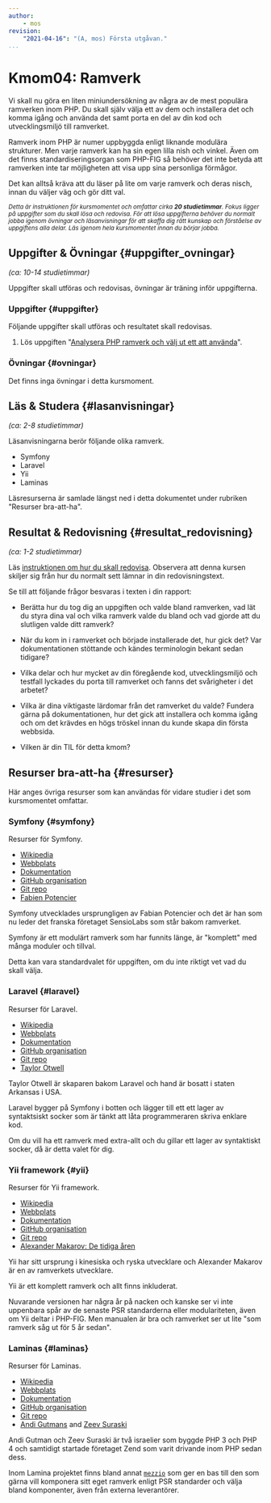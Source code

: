 ```yaml
---
author:
    - mos
revision:
    "2021-04-16": "(A, mos) Första utgåvan."
...
```

Kmom04: Ramverk
==================================

Vi skall nu göra en liten miniundersökning av några av de mest populära ramverken inom PHP. Du skall själv välja ett av dem och installera det och komma igång och använda det samt porta en del av din kod och utvecklingsmiljö till ramverket.

Ramverk inom PHP är numer uppbyggda enligt liknande modulära strukturer. Men varje ramverk kan ha sin egen lilla nish och vinkel. Även om det finns standardiseringsorgan som PHP-FIG så behöver det inte betyda att ramverken inte tar möjligheten att visa upp sina personliga förmågor.

Det kan alltså kräva att du läser på lite om varje ramverk och deras nisch, innan du väljer väg och gör ditt val.

<!-- more -->

<small><i>Detta är instruktionen för kursmomentet och omfattar cirka **20 studietimmar**. Fokus ligger på uppgifter som du skall lösa och redovisa. För att lösa uppgifterna behöver du normalt jobba igenom övningar och läsanvisningar för att skaffa dig rätt kunskap och förståelse av uppgiftens alla delar. Läs igenom hela kursmomentet innan du börjar jobba.</i></small>



Uppgifter & Övningar {#uppgifter_ovningar}
-------------------------------------------

*(ca: 10-14 studietimmar)*

Uppgifter skall utföras och redovisas, övningar är träning inför uppgifterna.



### Uppgifter {#uppgifter}

Följande uppgifter skall utföras och resultatet skall redovisas.

1. Lös uppgiften "[Analysera PHP ramverk och välj ut ett att använda](uppgift/analysera-php-ramverk-och-valj-ut-ett-att-anvanda)".



### Övningar {#ovningar}

Det finns inga övningar i detta kursmoment.

<!-- Jobba igenom övningarna, de förbereder dig inför uppgifterna. -->

<!--

Pusha för övningen, exempelkoden som finns, gör den till en mer enhetlig applikation som skall fungera i varje ramverk och inkludera session, post, form, post/get, exception, , views, url, redirect, flash

Spela in video om hur man jobbar igenom övningen.

Lägg till Slim.

-->



Läs & Studera  {#lasanvisningar}
---------------------------------

*(ca: 2-8 studietimmar)*

<!--
Spela in föreläsning om de olika ramverken och deras ursprung.
Lite historik om ramverk.
Statistik.
Affärsmodeller kontra opensource.
-->

Läsanvisningarna berör följande olika ramverk.

* Symfony
* Laravel
* Yii
* Laminas

Läsresurserna är samlade längst ned i detta dokumentet under rubriken "Resurser bra-att-ha".



Resultat & Redovisning  {#resultat_redovisning}
-----------------------------------------------

*(ca: 1-2 studietimmar)*

Läs [instruktionen om hur du skall redovisa](./../redovisa). Observera att denna kursen skiljer sig från hur du normalt sett lämnar in din redovisningstext.

Se till att följande frågor besvaras i texten i din rapport:

* Berätta hur du tog dig an uppgiften och valde bland ramverken, vad lät du styra dina val och vilka ramverk valde du bland och vad gjorde att du slutligen valde ditt ramverk?

* När du kom in i ramverket och började installerade det, hur gick det? Var dokumentationen stöttande och kändes terminologin bekant sedan tidigare?

* Vilka delar och hur mycket av din föregående kod, utvecklingsmiljö och testfall lyckades du porta till ramverket och fanns det svårigheter i det arbetet?

* Vilka är dina viktigaste lärdomar från det ramverket du valde? Fundera gärna på dokumentationen, hur det gick att installera och komma igång och om det krävdes en högs tröskel innan du kunde skapa din första webbsida.

* Vilken är din TIL för detta kmom?



Resurser bra-att-ha {#resurser}
---------------------------------

Här anges övriga resurser som kan användas för vidare studier i det som kursmomentet omfattar.



### Symfony {#symfony}

Resurser för Symfony.

* [Wikipedia](https://en.wikipedia.org/wiki/Symfony)
* [Webbplats](https://symfony.com/)
* [Dokumentation](https://symfony.com/doc/current/index.html)
* [GitHub organisation](https://github.com/symfony)
* [Git repo](https://github.com/symfony/symfony)
* [Fabien Potencier](http://fabien.potencier.org/about.html)

Symfony utvecklades ursprungligen av Fabian Potencier och det är han som nu leder det franska företaget SensioLabs som står bakom ramverket.

Symfony är ett modulärt ramverk som har funnits länge, är "komplett" med många moduler och tillval.

Detta kan vara standardvalet för uppgiften, om du inte riktigt vet vad du skall välja.



### Laravel {#laravel}

Resurser för Laravel.

* [Wikipedia](https://en.wikipedia.org/wiki/Laravel)
* [Webbplats](https://laravel.com/)
* [Dokumentation](https://laravel.com/docs/)
* [GitHub organisation](https://github.com/laravel)
* [Git repo](https://github.com/laravel/laravel)
* [Taylor Otwell](https://twitter.com/taylorotwell)

Taylor Otwell är skaparen bakom Laravel och hand är bosatt i staten Arkansas i USA.

Laravel bygger på Symfony i botten och lägger till ett ett lager av syntaktsiskt socker som är tänkt att låta programmeraren skriva enklare kod.

Om du vill ha ett ramverk med extra-allt och du gillar ett lager av syntaktiskt socker, då är detta valet för dig.



### Yii framework {#yii}

Resurser för Yii framework.

* [Wikipedia](https://en.wikipedia.org/wiki/Yii)
* [Webbplats](https://www.yiiframework.com/)
* [Dokumentation](https://www.yiiframework.com/doc/guide/2.0/en)
* [GitHub organisation](https://github.com/yiisoft)
* [Git repo](https://github.com/yiisoft/yii2)
* [Alexander Makarov: De tidiga åren](https://en.rmcreative.ru/blog/the-history-of-yii-framework/)

Yii har sitt ursprung i kinesiska och ryska utvecklare och Alexander Makarov är en av ramverkets utvecklare.

Yii är ett komplett ramverk och allt finns inkluderat.

Nuvarande versionen har några år på nacken och kanske ser vi inte uppenbara spår av de senaste PSR standarderna eller modulariteten, även om Yii deltar i PHP-FIG. Men manualen är bra och ramverket ser ut lite "som ramverk såg ut för 5 år sedan".



### Laminas {#laminas}

Resurser för Laminas.

<!--
https://discourse.laminas.dev/
-->

* [Wikipedia](https://en.wikipedia.org/wiki/Laminas)
* [Webbplats](https://getlaminas.org/)
* [Dokumentation](https://docs.laminas.dev/)
* [GitHub organisation](https://github.com/laminas)
* [Git repo](https://github.com/laravel/laravel)
* [Andi Gutmans](https://en.wikipedia.org/wiki/Andi_Gutmans) and [Zeev Suraski](https://en.wikipedia.org/wiki/Zeev_Suraski)

Andi Gutman och Zeev Suraski är två israelier som byggde PHP 3 och PHP 4 och samtidigt startade företaget Zend som varit drivande inom PHP sedan dess.

Inom Lamina projektet finns bland annat [`mezzio`](https://github.com/mezzio/mezzio) som ger en bas till den som gärna vill komponera sitt eget ramverk enligt PSR standarder och välja bland komponenter, även från externa leverantörer.


<!--
### Slim {#slim}

Resurser för Slim.
-->

